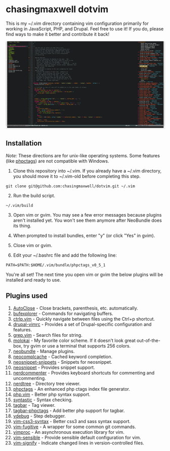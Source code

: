 # chasingmaxwell dotvim

This is my ~/.vim directory containing vim configuration primarily for working
in JavaScript, PHP, and Drupal. Feel free to use it! If you do, please find ways
to make it better and contribute it back!

![chasingmaxwell dotvim screenshot](/screenshot.png?raw=true "Schreenshot")

## Installation

_Note:_ These directions are for unix-like operating systems. Some features
(like [phpctags](https://github.com/vim-php/phpctags)) are not compatible with
Windows.

1. Clone this repository into ~/.vim. If you already have a ~/.vim directory,
you should move it to ~/.vim-old before completing this step.
  ```
  git clone git@github.com:chasingmaxwell/dotvim.git ~/.vim
  ```

2. Run the build script.
  ```
  ~/.vim/build
  ```

3. Open vim or gvim. You may see a few error messages because plugins aren't
installed yet. You won't see them anymore after NeoBundle does its thing.

4. When prompted to install bundles, enter "y" (or click "Yes" in gvim).

5. Close vim or gvim.

6. Edit your ~/.bashrc file and add the following line:
  ```
  PATH=$PATH:$HOME/.vim/bundle/phpctags_v0_5_1
  ```

You're all set! The next time you open vim or gvim the below plugins will be
installed and ready to use.

## Plugins used

1. [AutoClose](https://github.com/vim-scripts/AutoClose) - Close brackets,
parenthesis, etc. automatically.
2. [bufexplorer](https://github.com/jlanzarotta/bufexplorer) - Commands for
navigating buffers.
3. [ctrlp.vim](https://github.com/ctrlpvim/ctrlp.vim) - Quickly navigate between
files using the Ctrl+p shortcut.
4. [drupal-vimrc](https://drupal.org/project/vimrc) - Provides a set of
Drupal-specific configuration and features.
5. [grep.vim](https://github.com/vim-scripts/grep.vim) - Search files for
string.
6. [molokai](https://github.com/tomasr/molokai) - My favorite color scheme. If
it doesn't look great out-of-the-box, try gvim or use a terminal that supports
256 colors.
7. [neobundle](https://github.com/Shougo/neobundle.vim) - Manage plugins.
8. [neocomplcache](https://github.com/Shougo/neocomplcache.vim) - Cached keyword
completion.
9. [neosnippet-snippets](https://github.com/Shougo/neosnippet-snippets) -
Snippets for neosnippet.
10. [neosnippet](https://github.com/Shougo/neosnippet.vim) - Provides snippet
support.
11. [nerdcommenter](https://github.com/scrooloose/nerdcommenter) - Provides
keyboard shortcuts for commenting and uncommenting.
12. [nerdtree](https://github.com/scrooloose/nerdtree) - Directory tree viewer.
13. [phpctags](https://github.com/vim-php/phpctags) - An enhanced php ctags
index file generator.
14. [php.vim](https://github.com/StanAngeloff/php.vim) - Better php syntax support.
15. [syntastic](https://github.com/scrooloose/syntastic) - Syntax checking.
16. [tagbar](https://github.com/majutsushi/tagbar) - Tag viewer.
17. [tagbar-phpctags](https://github.com/vim-php/tagbar-phpctags.vim) - Add
better php support for tagbar.
18. [vdebug](https://github.com/joonty/vdebug) - Step debugger.
19. [vim-css3-syntax](https://github.com/hail2u/vim-css3-syntax) - Better css3
and sass syntax support.
20. [vim-fugitive](https://github.com/tpope/vim-fugitive) - A wrapper for some
common git commands.
21. [vimproc](https://github.com/Shougo/vimproc.vim) - An asynchronous execution
library for vim.
22. [vim-sensible](https://github.com/tpope/vim-sensible) - Provide sensible
default configuration for vim.
23. [vim-signify](https://github.com/mhinz/vim-signify) - Indicate changed lines
in version-controlled files.
